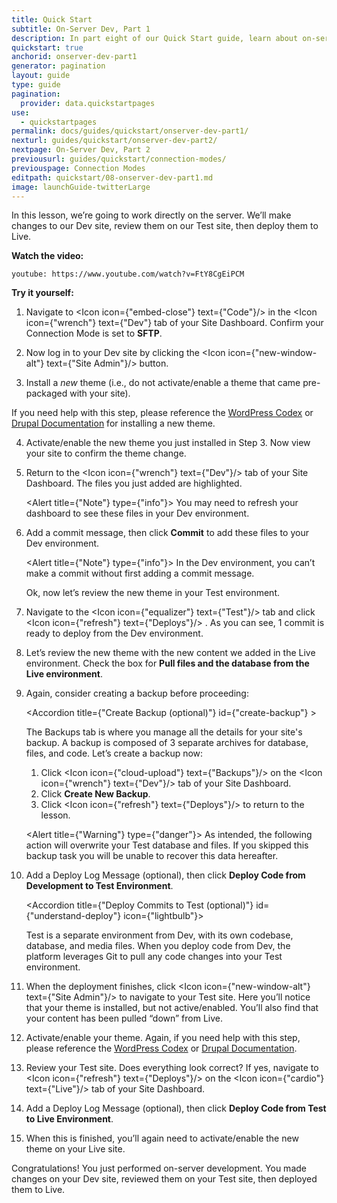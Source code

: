 ```yaml
---
title: Quick Start
subtitle: On-Server Dev, Part 1
description: In part eight of our Quick Start guide, learn about on-server development on Pantheon.
quickstart: true
anchorid: onserver-dev-part1
generator: pagination
layout: guide
type: guide
pagination:
  provider: data.quickstartpages
use:
  - quickstartpages
permalink: docs/guides/quickstart/onserver-dev-part1/
nexturl: guides/quickstart/onserver-dev-part2/
nextpage: On-Server Dev, Part 2
previousurl: guides/quickstart/connection-modes/
previouspage: Connection Modes
editpath: quickstart/08-onserver-dev-part1.md
image: launchGuide-twitterLarge
---
```


In this lesson, we’re going to work directly on the server. We’ll make changes to our Dev site, review them on our Test site, then deploy them to Live.

**Watch the video:**

`youtube: https://www.youtube.com/watch?v=FtY8CgEiPCM`

**Try it yourself:**

1. Navigate to <Icon icon={"embed-close"} text={"Code"}/> in the <Icon icon={"wrench"} text={"Dev"} tab of your Site Dashboard. Confirm your Connection Mode is set to **SFTP**.

2. Now log in to your Dev site by clicking the <Icon icon={"new-window-alt"} text={"Site Admin"}/> button.

3. Install a _new_ theme (i.e., do not activate/enable a theme that came pre-packaged with your site).

If you need help with this step, please reference the [WordPress Codex](https://codex.wordpress.org/Using_Themes#Adding_New_Themes_using_the_Administration_Panels) or [Drupal Documentation](https://www.drupal.org/docs/user_guide/en/extend-theme-install.html) for installing a new theme.

4.  Activate/enable the new theme you just installed in Step 3. Now view your site to confirm the theme change.

5.  Return to the <Icon icon={"wrench"} text={"Dev"}/> tab of your Site Dashboard. The files you just added are highlighted.

    <Alert title={"Note"} type={"info"}>
      You may need to refresh your dashboard to see these files in your Dev
      environment.
    </Alert>

6.  Add a commit message, then click **Commit** to add these files to your Dev environment.

    <Alert title={"Note"} type={"info"}>
      In the Dev environment, you can’t make a commit without first adding a
      commit message.
    </Alert>

    Ok, now let’s review the new theme in your Test environment.

7.  Navigate to the <Icon icon={"equalizer"} text={"Test"}/> tab and click <Icon icon={"refresh"} text={"Deploys"}/> . As you can see, 1 commit is ready to deploy from the Dev environment.

8.  Let’s review the new theme with the new content we added in the Live environment. Check the box for **Pull files and the database from the Live environment**.

9.  Again, consider creating a backup before proceeding:

    <Accordion title={"Create Backup (optional)"} id={"create-backup"} >

    The Backups tab is where you manage all the details for your site's backup. A backup is composed of 3 separate archives for database, files, and code. Let’s create a backup now:

    1. Click <Icon icon={"cloud-upload"} text={"Backups"}/> on the <Icon icon={"wrench"} text={"Dev"}/> tab of your Site Dashboard.
    2. Click **Create New Backup**.
    3. Click <Icon icon={"refresh"} text={"Deploys"}/> to return to the lesson.

    </Accordion>

    <Alert title={"Warning"} type={"danger"}>
      As intended, the following action will overwrite your Test database and
      files. If you skipped this backup task you will be unable to recover this
      data hereafter.
    </Alert>

10. Add a Deploy Log Message (optional), then click **Deploy Code from Development to Test Environment**.

    <Accordion title={"Deploy Commits to Test (optional)"} id={"understand-deploy"} icon={"lightbulb"}>

    Test is a separate environment from Dev, with its own codebase, database, and media files. When you deploy code from Dev, the platform leverages Git to pull any code changes into your Test environment.

    </Accordion>

11. When the deployment finishes, click <Icon icon={"new-window-alt"} text={"Site Admin"}/> to navigate to your Test site. Here you’ll notice that your theme is installed, but not active/enabled. You’ll also find that your content has been pulled “down” from Live.

12. Activate/enable your theme. Again, if you need help with this step, please reference the [WordPress Codex](https://codex.wordpress.org/Using_Themes) or [Drupal Documentation](https://www.drupal.org/docs/user_guide/en/extend-theme-install.html).

13. Review your Test site. Does everything look correct? If yes, navigate to <Icon icon={"refresh"} text={"Deploys"}/> on the <Icon icon={"cardio"} text={"Live"}/> tab of your Site Dashboard.

14. Add a Deploy Log Message (optional), then click **Deploy Code from Test to Live Environment**.

15. When this is finished, you’ll again need to activate/enable the new theme on your Live site.

Congratulations! You just performed on-server development. You made changes on your Dev site, reviewed them on your Test site, then deployed them to Live.
